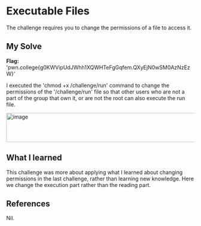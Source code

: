 # Executable Files
The challenge requires you to change the permissions of a file to access it.

## My Solve
**Flag:**  'pwn.college{g0KWVipUdJWhh1XQWHTeFgGqfem.QXyEjN0wSM0AzNzEzW}'

I executed the 'chmod +x /challenge/run' command to change the permissions of the '/challenge/run' file so that other users who are not a part of the group that own it, or are not the root can also execute the run file.

<img width="506" height="78" alt="image" src="https://github.com/user-attachments/assets/528ef1d4-a73e-43bb-9c37-a6068801a1a5" />



## What I learned
This challenge was more about applying what I learned about changing permissions in the last challenge, rather than learning new knowledge.
Here we change the execution part rather than the reading part.

## References
Nil.
